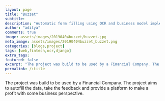```yaml
---
layout: page
title: "Buzzet"
subtitle: 
description: "Automatic form filling using OCR and business model implementation"
author: "aditya"
comments: true
image: assets/images/20190404buzzet/buzzet.jpg
meta_image: assets/images/20190404buzzet_buzzet.png
categories: [blogs,project]
tags: [web,fintech,ocr,django]
extra_tags: 
featured: false
excerpt: "The project was build to be used by a Financial Company. The project aims to autofill the data, take the feedback and provide a platform to make a profit with some business perspective."
permalink: /:title
---
```


The project was build to be used by a Financial Company. The project aims to autofill the data, take the feedback and provide a platform to make a profit with some business perspective.